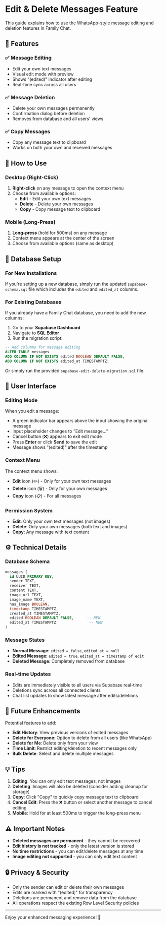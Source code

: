 # Edit & Delete Messages Feature

This guide explains how to use the WhatsApp-style message editing and deletion features in Family Chat.

## 🎯 Features

### ✅ **Message Editing**
- Edit your own text messages
- Visual edit mode with preview
- Shows "(edited)" indicator after editing
- Real-time sync across all users

### ✅ **Message Deletion**
- Delete your own messages permanently
- Confirmation dialog before deletion
- Removes from database and all users' views

### ✅ **Copy Messages**
- Copy any message text to clipboard
- Works on both your own and received messages

## 📱 How to Use

### **Desktop (Right-Click)**

1. **Right-click** on any message to open the context menu
2. Choose from available options:
   - **Edit** - Edit your own text messages
   - **Delete** - Delete your own messages
   - **Copy** - Copy message text to clipboard

### **Mobile (Long-Press)**

1. **Long-press** (hold for 500ms) on any message
2. Context menu appears at the center of the screen
3. Choose from available options (same as desktop)

## 🔧 Database Setup

### **For New Installations**

If you're setting up a new database, simply run the updated `supabase-schema.sql` file which includes the `edited` and `edited_at` columns.

### **For Existing Databases**

If you already have a Family Chat database, you need to add the new columns:

1. Go to your **Supabase Dashboard**
2. Navigate to **SQL Editor**
3. Run the migration script:

```sql
-- Add columns for message editing
ALTER TABLE messages 
ADD COLUMN IF NOT EXISTS edited BOOLEAN DEFAULT FALSE,
ADD COLUMN IF NOT EXISTS edited_at TIMESTAMPTZ;
```

Or simply run the provided `supabase-edit-delete-migration.sql` file.

## 🎨 User Interface

### **Editing Mode**

When you edit a message:
- A green indicator bar appears above the input showing the original message
- Input placeholder changes to "Edit message..."
- Cancel button (❌) appears to exit edit mode
- Press **Enter** or click **Send** to save the edit
- Message shows "(edited)" after the timestamp

### **Context Menu**

The context menu shows:
- **Edit** icon (✏️) - Only for your own text messages
- **Delete** icon (🗑️) - Only for your own messages  
- **Copy** icon (📋) - For all messages

### **Permission System**

- **Edit**: Only your own text messages (not images)
- **Delete**: Only your own messages (both text and images)
- **Copy**: Any message with text content

## ⚙️ Technical Details

### **Database Schema**

```sql
messages (
  id UUID PRIMARY KEY,
  sender TEXT,
  receiver TEXT,
  content TEXT,
  image_url TEXT,
  image_name TEXT,
  has_image BOOLEAN,
  timestamp TIMESTAMPTZ,
  created_at TIMESTAMPTZ,
  edited BOOLEAN DEFAULT FALSE,      -- NEW
  edited_at TIMESTAMPTZ               -- NEW
)
```

### **Message States**

- **Normal Message**: `edited = false`, `edited_at = null`
- **Edited Message**: `edited = true`, `edited_at = timestamp of edit`
- **Deleted Message**: Completely removed from database

### **Real-time Updates**

- Edits are immediately visible to all users via Supabase real-time
- Deletions sync across all connected clients
- Chat list updates to show latest message after edits/deletions

## 🚀 Future Enhancements

Potential features to add:
- **Edit History**: View previous versions of edited messages
- **Delete for Everyone**: Option to delete from all users (like WhatsApp)
- **Delete for Me**: Delete only from your view
- **Time Limit**: Restrict editing/deletion to recent messages only
- **Bulk Delete**: Select and delete multiple messages

## 💡 Tips

1. **Editing**: You can only edit text messages, not images
2. **Deleting**: Images will also be deleted (consider adding cleanup for storage)
3. **Copy**: Click "Copy" to quickly copy message text to clipboard
4. **Cancel Edit**: Press the ❌ button or select another message to cancel editing
5. **Mobile**: Hold for at least 500ms to trigger the long-press menu

## ⚠️ Important Notes

- **Deleted messages are permanent** - they cannot be recovered
- **Edit history is not tracked** - only the latest version is stored
- **No time restrictions** - you can edit/delete messages at any time
- **Image editing not supported** - you can only edit text content

## 🔒 Privacy & Security

- Only the sender can edit or delete their own messages
- Edits are marked with "(edited)" for transparency
- Deletions are permanent and remove data from the database
- All operations respect the existing Row Level Security policies

---

Enjoy your enhanced messaging experience! 🎉

